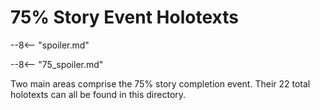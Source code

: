 # 75% Story Event Holotexts

--8<-- "spoiler.md"

--8<-- "75_spoiler.md"

Two main areas comprise the 75% story completion event. Their 22 total holotexts can all be found in this directory.
